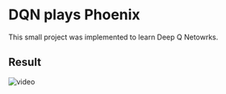 # DQN plays Phoenix

This small project was implemented to learn Deep Q Netowrks.

## Result

![video](https://user-images.githubusercontent.com/24234632/109400735-3772b980-7942-11eb-8b77-7c34a44c4c31.gif)
